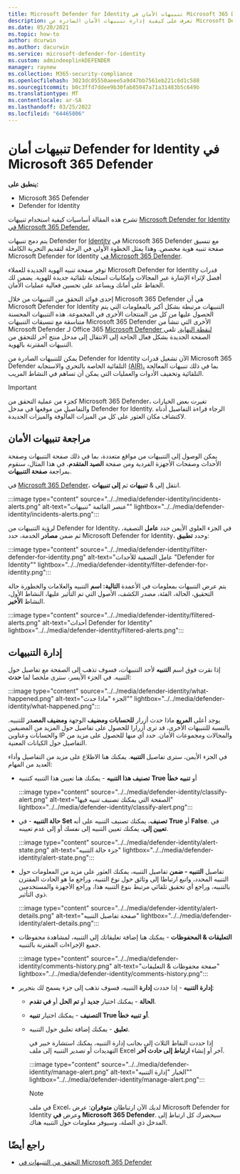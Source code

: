 ```yaml
---
title: Microsoft Defender for Identity تنبيهات الأمان في Microsoft 365 Defender
description: تعرف على كيفية إدارة تنبيهات الأمان الصادرة عن Microsoft Defender for Identity في Microsoft 365 Defender
ms.date: 05/20/2021
ms.topic: how-to
author: dcurwin
ms.author: dacurwin
ms.service: microsoft-defender-for-identity
ms.custom: admindeeplinkDEFENDER
manager: raynew
ms.collection: M365-security-compliance
ms.openlocfilehash: 3023dc05550aeee5a9d47bb7561eb221c6d1c588
ms.sourcegitcommit: b0c3ffd7ddee9b30fab85047a71a31483b5c649b
ms.translationtype: MT
ms.contentlocale: ar-SA
ms.lasthandoff: 03/25/2022
ms.locfileid: "64465806"
---
```

# <a name="defender-for-identity-security-alerts-in-microsoft-365-defender"></a>تنبيهات أمان Defender for Identity في Microsoft 365 Defender

**ينطبق على:**

- Microsoft 365 Defender
- Defender for Identity

تشرح هذه المقالة أساسيات كيفية استخدام تنبيهات [Microsoft Defender for Identity في Microsoft 365 Defender](/defender-for-identity)[.](/microsoft-365/security/defender/overview-security-center)

يتم دمج تنبيهات Defender for <a href="https://go.microsoft.com/fwlink/p/?linkid=2077139" target="_blank">Identity</a> في Microsoft 365 Defender مع تنسيق صفحة تنبيه هوية مخصص. وهذا يمثل الخطوة الأولى في الرحلة لتقديم التجربة الكاملة Microsoft Defender for Identity [في Microsoft 365 Defender](/defender-for-identity/defender-for-identity-in-microsoft-365-defender).

توفر صفحة تنبيه الهوية الجديدة للعملاء Microsoft Defender for Identity قدرات أفضل لإثراء الإشارة عبر المجالات وإمكانيات استجابة تلقائية جديدة للهوية. يضمن لك الحفاظ على أمانك ويساعد على تحسين فعالية عمليات الأمان.

إحدى فوائد التحقق من التنبيهات من خلال Microsoft 365 Defender هي [](/microsoft-365/security/defender/microsoft-365-defender) أن Microsoft Defender for Identity التنبيهات مرتبطة بشكل أكبر بالمعلومات التي يتم الحصول عليها من كل من المنتجات الأخرى في المجموعة. هذه التنبيهات المحسنة متناسقة مع تنسيقات التنبيهات Microsoft 365 Defender الأخرى التي تنشأ من Microsoft Defender لـ Office 365 [Microsoft Defender لنقطة النهاية.](/microsoft-365/security/defender-endpoint)[](/microsoft-365/security/office-365-security) تلغي الصفحة الجديدة بشكل فعال الحاجة إلى الانتقال إلى مدخل منتج آخر للتحقق من التنبيهات المقترنة بالهوية.

يمكن للتنبيهات الصادرة من Defender for Identity الآن تشغيل قدرات Microsoft 365 Defender التلقائية الخاصة بالتحري والاستجابة [(AIR)،](/microsoft-365/security/defender/m365d-autoir) بما في ذلك تنبيهات المعالجة التلقائية وتخفيف الأدوات والعمليات التي يمكن أن تساهم في النشاط المريب.

> [!IMPORTANT]
> كجزء من عملية التحقق من Microsoft 365 Defender، تغيرت بعض الخيارات والتفاصيل من موقعها في مدخل Defender for Identity. الرجاء قراءة التفاصيل أدناه لاكتشاف مكان العثور على كل من الميزات المألوفة والميزات الجديدة.

## <a name="review-security-alerts"></a>مراجعة تنبيهات الأمان

يمكن الوصول إلى التنبيهات من مواقع متعددة، بما في ذلك  صفحة التنبيهات وصفحة  الأحداث وصفحات الأجهزة الفردية ومن صفحة **الصيد المتقدم.** في هذا المثال، سنقوم بمراجعة **صفحة التنبيهات**.

في <a href="https://go.microsoft.com/fwlink/p/?linkid=2077139" target="_blank">Microsoft 365 Defender</a>، انتقل إلى & **تنبيهات** ثم **إلى تنبيهات**.

:::image type="content" source="../../media/defender-identity/incidents-alerts.png" alt-text="عنصر القائمة &quot;تنبيهات&quot;" lightbox="../../media/defender-identity/incidents-alerts.png":::

لرؤية التنبيهات من Defender for Identity، في الجزء العلوي الأيمن حدد **عامل** التصفية، ثم ضمن **مصادر** الخدمة، حدد Microsoft Defender for Identity، وحدد **تطبيق**:

:::image type="content" source="../../media/defender-identity/filter-defender-for-identity.png" alt-text="عامل التصفية للأحداث &quot;Defender for Identity&quot;" lightbox="../../media/defender-identity/filter-defender-for-identity.png":::

يتم عرض التنبيهات بمعلومات في الأعمدة **التالية: اسم** التنبيه والعلامات والخطورة حالة التحقيق، الحالة، الفئة، مصدر الكشف، الأصول التي تم التأثير عليها، النشاط الأول، النشاط **الأخير**. 

:::image type="content" source="../../media/defender-identity/filtered-alerts.png" alt-text="أحداث Defender for Identity" lightbox="../../media/defender-identity/filtered-alerts.png":::

## <a name="manage-alerts"></a>إدارة التنبيهات

إذا نقرت فوق اسم **التنبيه** لأحد التنبيهات، فسوف تذهب إلى الصفحة مع تفاصيل حول التنبيه. في الجزء الأيسر، سترى ملخصا لما **حدث**:

:::image type="content" source="../../media/defender-identity/what-happened.png" alt-text="الجزء &quot;ماذا حدث&quot;" lightbox="../../media/defender-identity/what-happened.png":::

يوجد أعلى **المربع** ماذا حدث أزرار **للحسابات ومضيف** الوجهة  **ومضيف المصدر** للتنبيه. بالنسبة للتنبيهات الأخرى، قد ترى أزرارا للحصول على تفاصيل حول المزيد من المضيفين والحسابات وعناوين IP والمجالات ومجموعات الأمان. حدد أي منها للحصول على مزيد من التفاصيل حول الكيانات المعنية.

في الجزء الأيمن، سترى تفاصيل **التنبيه**. يمكنك هنا الاطلاع على مزيد من التفاصيل وأداء العديد من المهام:

- **تصنيف هذا التنبيه** - يمكنك هنا تعيين هذا التنبيه كتنبيه **True** أو **تنبيه خطأ**

    :::image type="content" source="../../media/defender-identity/classify-alert.png" alt-text="الصفحة التي يمكنك تصنيف تنبيه فيها" lightbox="../../media/defender-identity/classify-alert.png":::

- **حالة التنبيه** - في **Set تصنيف**، يمكنك تصنيف التنبيه على أنه **True** أو **False**. في **تعيين إلى**، يمكنك تعيين التنبيه إلى نفسك أو إلى عدم تعيينه.

    :::image type="content" source="../../media/defender-identity/alert-state.png" alt-text="جزء حالة التنبيه" lightbox="../../media/defender-identity/alert-state.png":::

- تفاصيل **التنبيه - ضمن** تفاصيل التنبيه، يمكنك العثور على مزيد من المعلومات حول التنبيه المحدد، واتبع ارتباطا إلى وثائق حول نوع التنبيه، وراجع ما هو الحادث المقترن بالتنبيه، وراجع أي تحقيق تلقائي مرتبط بنوع التنبيه هذا، وراجع الأجهزة والمستخدمين ذوي التأثير.

   :::image type="content" source="../../media/defender-identity/alert-details.png" alt-text="صفحة تفاصيل التنبيه" lightbox="../../media/defender-identity/alert-details.png":::

- **التعليقات & المحفوظات** - يمكنك هنا إضافة تعليقاتك إلى التنبيه، لمشاهدة محفوظات جميع الإجراءات المقترنة بالتنبيه.

    :::image type="content" source="../../media/defender-identity/comments-history.png" alt-text="صفحة محفوظات & التعليقات" lightbox="../../media/defender-identity/comments-history.png":::

- **إدارة التنبيه** - إذا حددت **إدارة** التنبيه، فسوف تذهب إلى جزء يسمح لك بتحرير:
  - **الحالة** - يمكنك اختيار **جديد** أو **تم الحل** أو **في تقدم**.
  - **التصنيف** - يمكنك اختيار **تنبيه True أو** **تنبيه خطأ**.
  - **تعليق** - يمكنك إضافة تعليق حول التنبيه.

    إذا حددت النقاط الثلاث إلى بجانب إدارة التنبيه، يمكنك استشارة خبير في التهديدات أو تصدير التنبيه إلى ملف  Excel آخر أو إنشاء **ارتباط إلى حادث آخر**.

    :::image type="content" source="../../media/defender-identity/manage-alert.png" alt-text="الخيار &quot;إدارة التنبيه&quot;" lightbox="../../media/defender-identity/manage-alert.png":::

    > [!NOTE]
    > في ملف Excel، لديك الآن ارتباطان **متوفران**: عرض Microsoft Defender for Identity وعرض **في Microsoft 365 Defender**. سيحضرك كل ارتباط إلى المدخل ذي الصلة، وسيوفر معلومات حول التنبيه هناك.

## <a name="see-also"></a>راجع أيضًا

- [التحقق من التنبيهات في Microsoft 365 Defender](../defender/investigate-alerts.md)
